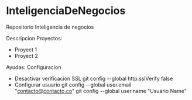 # InteligenciaDeNegocios
Repositorio Inteligencia de negocios

Descripcion Proyectos:
- Proyect 1
- Proyect 2

Ayudas:
Configuracion

- Desactivar verificacion SSL
git config --global http.sslVerify false
- Configurar usuario
git config --global user.email "contacto@contacto.co" 
git config --global user.name "Usuario Name"